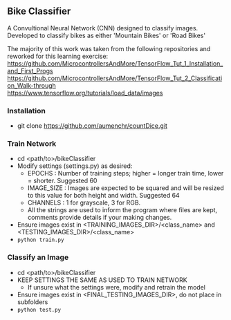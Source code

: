 ## Bike Classifier
A Convultional Neural Network (CNN) designed to classify images.  
Developed to classify bikes as either 'Mountain Bikes' or 'Road Bikes'

The majority of this work was taken from the following repositories and reworked for this learning exercise:  
https://github.com/MicrocontrollersAndMore/TensorFlow_Tut_1_Installation_and_First_Progs  
https://github.com/MicrocontrollersAndMore/TensorFlow_Tut_2_Classification_Walk-through  
https://www.tensorflow.org/tutorials/load_data/images

### Installation
* git clone https://github.com/aumenchr/countDice.git

### Train Network
* cd <path/to>/bikeClassifier
* Modify settings (settings.py) as desired:
  * EPOCHS : Number of training steps; higher = longer train time, lower = shorter.  Suggested 60
  * IMAGE_SIZE : Images are expected to be squared and will be resized to this value for both height and width.  Suggested 64
  * CHANNELS : 1 for grayscale, 3 for RGB.
  * All the strings are used to inform the program where files are kept, comments provide details if your making changes.
* Ensure images exist in <TRAINING_IMAGES_DIR>/<class_name> and <TESTING_IMAGES_DIR>/<class_name>
* ``` python train.py ```

### Classify an Image
* cd <path/to>/bikeClassifier
* KEEP SETTINGS THE SAME AS USED TO TRAIN NETWORK
  * If unsure what the settings were, modify and retrain the model
* Ensure images exist in <FINAL_TESTING_IMAGES_DIR>, do not place in subfolders
* ``` python test.py ```
